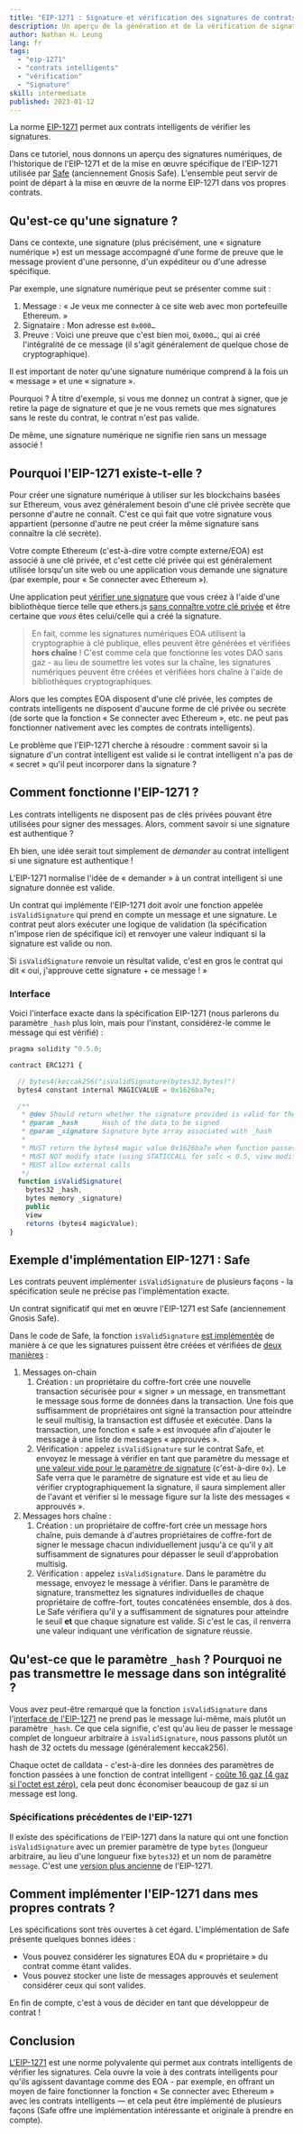 ```yaml
---
title: "EIP-1271 : Signature et vérification des signatures de contrats intelligents"
description: Un aperçu de la génération et de la vérification de signatures de contrat intelligent avec l'EIP-1271. Nous examinons également la mise en œuvre de l'EIP-1271 utilisée dans Safe (anciennement Gnosis Safe) pour fournir un exemple concret aux développeurs de contrats intelligents sur lequel s'appuyer.
author: Nathan H. Leung
lang: fr
tags:
  - "eip-1271"
  - "contrats intelligents"
  - "vérification"
  - "Signature"
skill: intermediate
published: 2023-01-12
---
```


La norme [EIP-1271](https://eips.ethereum.org/EIPS/eip-1271) permet aux contrats intelligents de vérifier les signatures.

Dans ce tutoriel, nous donnons un aperçu des signatures numériques, de l'historique de l'EIP-1271 et de la mise en œuvre spécifique de l'EIP-1271 utilisée par [Safe](https://safe.global/) (anciennement Gnosis Safe). L'ensemble peut servir de point de départ à la mise en œuvre de la norme EIP-1271 dans vos propres contrats.

## Qu'est-ce qu'une signature ?

Dans ce contexte, une signature (plus précisément, une « signature numérique ») est un message accompagné d'une forme de preuve que le message provient d'une personne, d'un expéditeur ou d'une adresse spécifique.

Par exemple, une signature numérique peut se présenter comme suit :

1. Message : « Je veux me connecter à ce site web avec mon portefeuille Ethereum. »
2. Signataire : Mon adresse est `0x000…`
3. Preuve : Voici une preuve que c'est bien moi, `0x000…`, qui ai créé l'intégralité de ce message (il s'agit généralement de quelque chose de cryptographique).

Il est important de noter qu'une signature numérique comprend à la fois un « message » et une « signature ».

Pourquoi ? À titre d'exemple, si vous me donnez un contrat à signer, que je retire la page de signature et que je ne vous remets que mes signatures sans le reste du contrat, le contrat n'est pas valide.

De même, une signature numérique ne signifie rien sans un message associé !

## Pourquoi l'EIP-1271 existe-t-elle ?

Pour créer une signature numérique à utiliser sur les blockchains basées sur Ethereum, vous avez généralement besoin d'une clé privée secrète que personne d'autre ne connaît. C'est ce qui fait que votre signature vous appartient (personne d'autre ne peut créer la même signature sans connaître la clé secrète).

Votre compte Ethereum (c'est-à-dire votre compte externe/EOA) est associé à une clé privée, et c'est cette clé privée qui est généralement utilisée lorsqu'un site web ou une application vous demande une signature (par exemple, pour « Se connecter avec Ethereum »).

Une application peut [vérifier une signature](https://docs.alchemy.com/docs/how-to-verify-a-message-signature-on-ethereum) que vous créez à l'aide d'une bibliothèque tierce telle que ethers.js [sans connaître votre clé privée](https://en.wikipedia.org/wiki/Public-key_cryptography) et être certaine que _vous_ êtes celui/celle qui a créé la signature.

> En fait, comme les signatures numériques EOA utilisent la cryptographie à clé publique, elles peuvent être générées et vérifiées **hors chaîne** ! C'est comme cela que fonctionne les votes DAO sans gaz - au lieu de soumettre les votes sur la chaîne, les signatures numériques peuvent être créées et vérifiées hors chaîne à l'aide de bibliothèques cryptographiques.

Alors que les comptes EOA disposent d'une clé privée, les comptes de contrats intelligents ne disposent d'aucune forme de clé privée ou secrète (de sorte que la fonction « Se connecter avec Ethereum », etc. ne peut pas fonctionner nativement avec les comptes de contrats intelligents).

Le problème que l'EIP-1271 cherche à résoudre : comment savoir si la signature d'un contrat intelligent est valide si le contrat intelligent n'a pas de « secret » qu'il peut incorporer dans la signature ?

## Comment fonctionne l'EIP-1271 ?

Les contrats intelligents ne disposent pas de clés privées pouvant être utilisées pour signer des messages. Alors, comment savoir si une signature est authentique ?

Eh bien, une idée serait tout simplement de _demander_ au contrat intelligent si une signature est authentique !

L'EIP-1271 normalise l'idée de « demander » à un contrat intelligent si une signature donnée est valide.

Un contrat qui implémente l'EIP-1271 doit avoir une fonction appelée `isValidSignature` qui prend en compte un message et une signature. Le contrat peut alors exécuter une logique de validation (la spécification n'impose rien de spécifique ici) et renvoyer une valeur indiquant si la signature est valide ou non.

Si `isValidSignature` renvoie un résultat valide, c'est en gros le contrat qui dit « oui, j'approuve cette signature + ce message ! »

### Interface

Voici l'interface exacte dans la spécification EIP-1271 (nous parlerons du paramètre `_hash` plus loin, mais pour l'instant, considérez-le comme le message qui est vérifié) :

```jsx
pragma solidity ^0.5.0;

contract ERC1271 {

  // bytes4(keccak256("isValidSignature(bytes32,bytes)")
  bytes4 constant internal MAGICVALUE = 0x1626ba7e;

  /**
   * @dev Should return whether the signature provided is valid for the provided hash
   * @param _hash      Hash of the data to be signed
   * @param _signature Signature byte array associated with _hash
   *
   * MUST return the bytes4 magic value 0x1626ba7e when function passes.
   * MUST NOT modify state (using STATICCALL for solc < 0.5, view modifier for solc > 0.5)
   * MUST allow external calls
   */
  function isValidSignature(
    bytes32 _hash,
    bytes memory _signature)
    public
    view
    returns (bytes4 magicValue);
}
```

## Exemple d'implémentation EIP-1271 : Safe

Les contrats peuvent implémenter `isValidSignature` de plusieurs façons - la spécification seule ne précise pas l'implémentation exacte.

Un contrat significatif qui met en œuvre l'EIP-1271 est Safe (anciennement Gnosis Safe).

Dans le code de Safe, la fonction `isValidSignature` [est implémentée](https://github.com/safe-global/safe-contracts/blob/main/contracts/handler/CompatibilityFallbackHandler.sol) de manière à ce que les signatures puissent être créées et vérifiées de [deux manières](https://ethereum.stackexchange.com/questions/122635/signing-messages-as-a-gnosis-safe-eip1271-support) :

1. Messages on-chain
   1. Création : un propriétaire du coffre-fort crée une nouvelle transaction sécurisée pour « signer » un message, en transmettant le message sous forme de données dans la transaction. Une fois que suffisamment de propriétaires ont signé la transaction pour atteindre le seuil multisig, la transaction est diffusée et exécutée. Dans la transaction, une fonction « safe » est invoquée afin d'ajouter le message à une liste de messages « approuvés ».
   2. Vérification : appelez `isValidSignature` sur le contrat Safe, et envoyez le message à vérifier en tant que paramètre du message et [une valeur vide pour le paramètre de signature](https://github.com/safe-global/safe-contracts/blob/main/contracts/handler/CompatibilityFallbackHandler.sol#L32) (c'est-à-dire `0x`). Le Safe verra que le paramètre de signature est vide et au lieu de vérifier cryptographiquement la signature, il saura simplement aller de l'avant et vérifier si le message figure sur la liste des messages « approuvés ».
2. Messages hors chaîne :
   1. Création : un propriétaire de coffre-fort crée un message hors chaîne, puis demande à d'autres propriétaires de coffre-fort de signer le message chacun individuellement jusqu'à ce qu'il y ait suffisamment de signatures pour dépasser le seuil d'approbation multisig.
   2. Vérification : appelez `isValidSignature`. Dans le paramètre du message, envoyez le message à vérifier. Dans le paramètre de signature, transmettez les signatures individuelles de chaque propriétaire de coffre-fort, toutes concaténées ensemble, dos à dos. Le Safe vérifiera qu'il y a suffisamment de signatures pour atteindre le seuil **et** que chaque signature est valide. Si c'est le cas, il renverra une valeur indiquant une vérification de signature réussie.

## Qu'est-ce que le paramètre `_hash` ? Pourquoi ne pas transmettre le message dans son intégralité ?

Vous avez peut-être remarqué que la fonction `isValidSignature` dans l'[interface de l'EIP-1271](https://eips.ethereum.org/EIPS/eip-1271) ne prend pas le message lui-même, mais plutôt un paramètre `_hash`. Ce que cela signifie, c'est qu'au lieu de passer le message complet de longueur arbitraire à `isValidSignature`, nous passons plutôt un hash de 32 octets du message (généralement keccak256).

Chaque octet de calldata - c'est-à-dire les données des paramètres de fonction passées à une fonction de contrat intelligent - [coûte 16 gaz (4 gaz si l'octet est zéro)](https://eips.ethereum.org/EIPS/eip-2028), cela peut donc économiser beaucoup de gaz si un message est long.

### Spécifications précédentes de l'EIP-1271

Il existe des spécifications de l'EIP-1271 dans la nature qui ont une fonction `isValidSignature` avec un premier paramètre de type `bytes` (longueur arbitraire, au lieu d'une longueur fixe `bytes32`) et un nom de paramètre `message`. C'est une [version plus ancienne](https://github.com/safe-global/safe-contracts/issues/391#issuecomment-1075427206) de l'EIP-1271.

## Comment implémenter l'EIP-1271 dans mes propres contrats ?

Les spécifications sont très ouvertes à cet égard. L'implémentation de Safe présente quelques bonnes idées :

- Vous pouvez considérer les signatures EOA du « propriétaire » du contrat comme étant valides.
- Vous pouvez stocker une liste de messages approuvés et seulement considérer ceux qui sont valides.

En fin de compte, c'est à vous de décider en tant que développeur de contrat !

## Conclusion

[L'EIP-1271](https://eips.ethereum.org/EIPS/eip-1271) est une norme polyvalente qui permet aux contrats intelligents de vérifier les signatures. Cela ouvre la voie à des contrats intelligents pour qu'ils agissent davantage comme des EOA - par exemple, en offrant un moyen de faire fonctionner la fonction « Se connecter avec Ethereum » avec les contrats intelligents — et cela peut être implémenté de plusieurs façons (Safe offre une implémentation intéressante et originale à prendre en compte).
